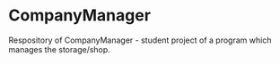 # CompanyManager
Respository of CompanyManager - student project of a program which manages the storage/shop.
